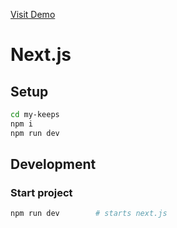 [Visit Demo](https://github.com)

# Next.js

## Setup

```bash
cd my-keeps
npm i
npm run dev
```

## Development

### Start project

```bash
npm run dev        # starts next.js
```
